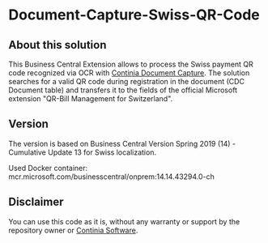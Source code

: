 # Document-Capture-Swiss-QR-Code

## About this solution ##
This Business Central Extension allows to process the Swiss payment QR code recognized via OCR with [Continia Document Capture](https://www.continia.com). The solution searches for a valid QR code during registration in the document (CDC Document table) and transfers it to the fields of the official Microsoft extension "QR-Bill Management for Switzerland".

## Version ##
The version is based on Business Central Version Spring 2019 (14) - Cumulative Update 13 for Swiss localization.

Used Docker container: mcr.microsoft.com/businesscentral/onprem:14.14.43294.0-ch

## Disclaimer ##
You can use this code as it is, without any warranty or support by the repository owner or [Continia Software](https://www.continia.com "Continia Software").

